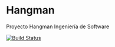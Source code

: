 # Hangman
Proyecto Hangman Ingeniería de Software

[![Build Status](https://travis-ci.org/leslicitamendez/Hangman.png?branch=master)](https://travis-ci.org/leslicitamendez/Hangman)
